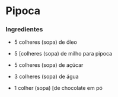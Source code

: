 # Pipoca

### Ingredientes

- 5 colheres (sopa) de óleo

- 5 [colheres (sopa) de milho para pipoca

- 5 colheres (sopa) de açúcar

- 3 colheres (sopa) de água

- 1 colher (sopa) [de chocolate em pó

   